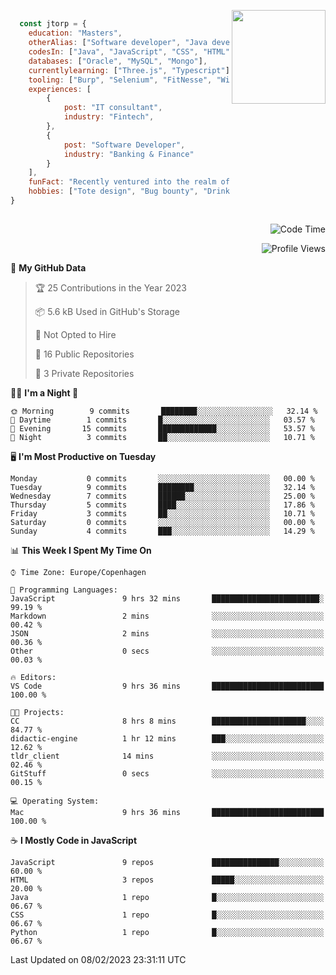 <p> 
  <img align="right" 
       src="https://media2.giphy.com/media/fAcQ7d1Hnx2XlY6SMe/giphy.webp?cid=ecf05e47a4ikrxauquru0phzjxe4e6rygk4czor1asyzea80&rid=giphy.webp&ct=s" height="150" > 
  </p>
<div align="left">
  
## 
  
```js
  const jtorp = {
    education: "Masters",
    otherAlias: ["Software developer", "Java developer", "Dev", "Mama"],
    codesIn: ["Java", "JavaScript", "CSS", "HTML", "Bash"],
    databases: ["Oracle", "MySQL", "Mongo"],
    currentlylearning: ["Three.js", "Typescript"],
    tooling: ["Burp", "Selenium", "FitNesse", "Wireshark", "PS6", "Xd", "Figma"],
    experiences: [
        {
            post: "IT consultant",
            industry: "Fintech",
        },
        {
            post: "Software Developer",
            industry: "Banking & Finance"
        }
    ],
    funFact: "Recently ventured into the realm of front-end",
    hobbies: ["Tote design", "Bug bounty", "Drinking coffee"],
}
```

##


 <!--START_SECTION:waka-->

  <div align="right"> 
    
  ![Code Time](http://img.shields.io/badge/Code%20Time-487%20hrs%2054%20mins-cyan)

    
  ![Profile Views](http://img.shields.io/badge/Profile%20Views-105-lime)
    
  </div> 
  

🦡 **My GitHub Data** 

> 🏆 25 Contributions in the Year 2023
 > 
> 📦 5.6 kB Used in GitHub's Storage 
 > 
> 🚫 Not Opted to Hire
 > 
> 📜 16 Public Repositories 
 > 
> 🔑 3 Private Repositories  
 > 
    
  
    
    
🧟‍♀️ **I'm a Night 🦉**

```text
🌞 Morning        9 commits       ████████░░░░░░░░░░░░░░░░░   32.14 % 
🌆 Daytime        1 commits       █░░░░░░░░░░░░░░░░░░░░░░░░   03.57 % 
🌃 Evening       15 commits       █████████████░░░░░░░░░░░░   53.57 % 
🌙 Night          3 commits       ██░░░░░░░░░░░░░░░░░░░░░░░   10.71 % 

```
🖥️ **I'm Most Productive on Tuesday** 

```text
Monday           0 commits       ░░░░░░░░░░░░░░░░░░░░░░░░░   00.00 % 
Tuesday          9 commits       ████████░░░░░░░░░░░░░░░░░   32.14 % 
Wednesday        7 commits       ██████░░░░░░░░░░░░░░░░░░░   25.00 % 
Thursday         5 commits       ████░░░░░░░░░░░░░░░░░░░░░   17.86 % 
Friday           3 commits       ██░░░░░░░░░░░░░░░░░░░░░░░   10.71 % 
Saturday         0 commits       ░░░░░░░░░░░░░░░░░░░░░░░░░   00.00 % 
Sunday           4 commits       ███░░░░░░░░░░░░░░░░░░░░░░   14.29 % 

```


📊 **This Week I Spent My Time On** 

```text
⌚︎ Time Zone: Europe/Copenhagen

💬 Programming Languages: 
JavaScript               9 hrs 32 mins       ████████████████████████░   99.19 % 
Markdown                 2 mins              ░░░░░░░░░░░░░░░░░░░░░░░░░   00.42 % 
JSON                     2 mins              ░░░░░░░░░░░░░░░░░░░░░░░░░   00.36 % 
Other                    0 secs              ░░░░░░░░░░░░░░░░░░░░░░░░░   00.03 % 

🔥 Editors: 
VS Code                  9 hrs 36 mins       █████████████████████████   100.00 % 

🐱‍💻 Projects: 
CC                       8 hrs 8 mins        █████████████████████░░░░   84.77 % 
didactic-engine          1 hr 12 mins        ███░░░░░░░░░░░░░░░░░░░░░░   12.62 % 
tldr_client              14 mins             ░░░░░░░░░░░░░░░░░░░░░░░░░   02.46 % 
GitStuff                 0 secs              ░░░░░░░░░░░░░░░░░░░░░░░░░   00.15 % 

💻 Operating System: 
Mac                      9 hrs 36 mins       █████████████████████████   100.00 % 

```

☕ **I Mostly Code in JavaScript** 

```text
JavaScript               9 repos             ███████████████░░░░░░░░░░   60.00 % 
HTML                     3 repos             █████░░░░░░░░░░░░░░░░░░░░   20.00 % 
Java                     1 repo              █░░░░░░░░░░░░░░░░░░░░░░░░   06.67 % 
CSS                      1 repo              █░░░░░░░░░░░░░░░░░░░░░░░░   06.67 % 
Python                   1 repo              █░░░░░░░░░░░░░░░░░░░░░░░░   06.67 % 

```



<!--**Timeline**
 ![Chart not found](https://raw.githubusercontent.com/jtorp/jtorp/main/charts/bar_graph.png) 
 -->

 Last Updated on 08/02/2023 23:31:11 UTC
<!--END_SECTION:waka-->
